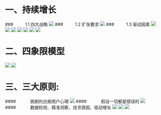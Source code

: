 # 一、持续增长
###&nbsp;&nbsp;&nbsp;&nbsp;&nbsp;&nbsp;&nbsp;&nbsp;&nbsp;&nbsp;1.1 四大战略
![](/assets/QQ20190721-131350@2x.png)
###&nbsp;&nbsp;&nbsp;&nbsp;&nbsp;&nbsp;&nbsp;&nbsp;&nbsp;&nbsp;1.2 扩张要求
![](/assets/QQ20190721-133950@2x.png)
###&nbsp;&nbsp;&nbsp;&nbsp;&nbsp;&nbsp;&nbsp;&nbsp;&nbsp;&nbsp;1.3 驱动因素
![](/assets/QQ20190721-134311@2x.png)
![](/assets/QQ20190721-134711@2x.jpg)
![](/assets/QQ20190721-135025@2x.jpg)
![](/assets/QQ20190721-135418@2x.png)
![](/assets/QQ20190721-135915@2x.png)
![](/assets/QQ20190721-140113@2x.jpg)
![](/assets/QQ20190721-140329@2x.jpg)
# 二、四象限模型
![](/assets/QQ20190721-141635@2x.png)
![](/assets/QQ20190721-142749@2x.png)
# 三、三大原则: 
####&nbsp;&nbsp;&nbsp;&nbsp;&nbsp;&nbsp;&nbsp;&nbsp;&nbsp;&nbsp;&nbsp;&nbsp;挑剔的白痴用户心理
![](/assets/QQ20190720-173052@2x.png)
####&nbsp;&nbsp;&nbsp;&nbsp;&nbsp;&nbsp;&nbsp;&nbsp;&nbsp;&nbsp;&nbsp;&nbsp;假设一切都是错误的
![](/assets/QQ20190720-175011@2x.png)
####&nbsp;&nbsp;&nbsp;&nbsp;&nbsp;&nbsp;&nbsp;&nbsp;&nbsp;&nbsp;&nbsp;&nbsp;数据检视、精准洞察、找寻原因、驱动增长
![](/assets/QQ20190720-180324@2x.png)
![](/assets/QQ20190720-180542@2x.png)
![](/assets/QQ20190720-181331@2x.png)












